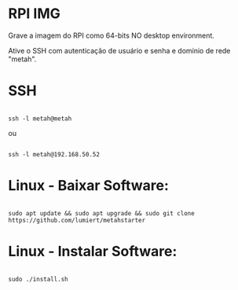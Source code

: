 # RPI IMG

Grave a imagem do RPI como 64-bits NO desktop environment.

Ative o SSH com autenticação de usuário e senha e domínio de rede "metah".

# SSH

```

ssh -l metah@metah

```
ou
```

ssh -l metah@192.168.50.52 

```

# Linux - Baixar Software:

```

sudo apt update && sudo apt upgrade && sudo git clone https://github.com/lumiert/metahstarter

```

# Linux - Instalar Software:

```

sudo ./install.sh

```
